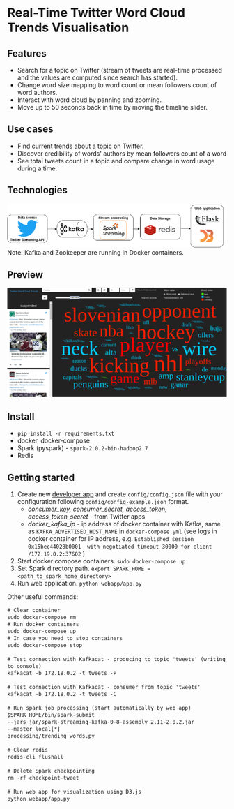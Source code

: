 # Real-Time Twitter Word Cloud Trends Visualisation

## Features
- Search for a topic on Twitter (stream of tweets are real-time processed and the values are computed since search has started).
- Change word size mapping to word count or mean followers count of word authors. 
- Interact with word cloud by panning and zooming.
- Move up to 50 seconds back in time by moving the timeline slider.

## Use cases
- Find current trends about a topic on Twitter.
- Discover credibility of words' authors by mean followers count of a word
- See total tweets count in a topic and compare change in word usage during a time.

## Technologies
![architecture-schema](architecture-schema.png)
Note: Kafka and Zookeeper are running in Docker containers.

## Preview
![screenshot](screenshot.png)

## Install
- `pip install -r requirements.txt`
- docker, docker-compose
- Spark (pyspark) - `spark-2.0.2-bin-hadoop2.7`
- Redis


## Getting started
1. Create new [developer app](https://apps.twitter.com/) and create `config/config.json` file with 
your configuration following `config/config-example.json` format.
    - *consumer_key, consumer_secret, access_token, access_token_secret* - from Twitter apps
    - *docker_kafka_ip* - ip address of docker container with Kafka, same as `KAFKA_ADVERTISED_HOST_NAME` 
    in `docker-compose.yml` (see logs in docker container for IP address, e.g. `Established session 0x15bec44028b0001 
    with negotiated timeout 30000 for client /172.19.0.2:37602` )
2. Start docker compose containers.
`sudo docker-compose up`
3. Set Spark directory path.
`export SPARK_HOME = <path_to_spark_home_directory>`
4. Run web application.
`python webapp/app.py`

Other useful commands:
```
# Clear container
sudo docker-compose rm
# Run docker containers
sudo docker-compose up
# In case you need to stop containers
sudo docker-compose stop

# Test connection with Kafkacat - producing to topic 'tweets' (writing to console)
kafkacat -b 172.18.0.2 -t tweets -P

# Test connection with Kafkacat - consumer from topic 'tweets'
kafkacat -b 172.18.0.2 -t tweets -C

# Run spark job processing (start automatically by web app)
$SPARK_HOME/bin/spark-submit
--jars jar/spark-streaming-kafka-0-8-assembly_2.11-2.0.2.jar 
--master local[*]
processing/trending_words.py

# Clear redis
redis-cli flushall

# Delete Spark checkpointing
rm -rf checkpoint-tweet

# Run web app for visualization using D3.js
python webapp/app.py
```
